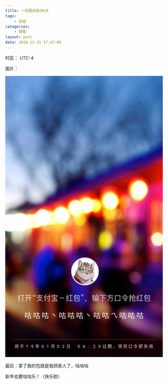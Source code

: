 ```yaml
---
title: 一张图总结2018
tags: 
    - 总结
categories:
    - 随笔
layout: post
date: 2018-12-31 17:47:00
---
```


时区： UTC-4

图片：

![](../_assets/media/2018-2019/gugugu.jpg "其实是红包啦")

最后：拿了我的包就是我鸽家人了，咕咕咕

新年也要咕咕乐！（快乐脸）
